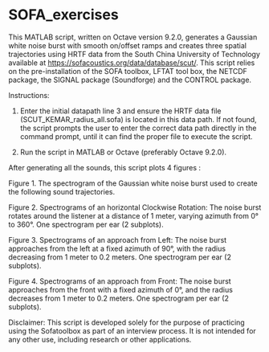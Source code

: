 # SOFA_exercises

This MATLAB script, written on Octave version 9.2.0, generates a Gaussian white noise burst with smooth on/offset ramps and creates three spatial trajectories using HRTF data from the South China University of Technology available at https://sofacoustics.org/data/database/scut/. This script relies on the pre-installation of the SOFA toolbox, LFTAT tool box, the NETCDF package, the SIGNAL package (Soundforge) and the 
CONTROL package. 

Instructions:

   1. Enter the initial datapath line 3 and ensure the HRTF data file (SCUT_KEMAR_radius_all.sofa) is located in this data path. If not found, the script prompts the user to enter the correct data path directly in the command prompt, until it can find the proper file to execute the script.

   2. Run the script in MATLAB or Octave (preferably Octave 9.2.0).
     
After generating all the sounds, this script plots 4 figures :

  Figure 1. The spectrogram of the Gaussian white noise burst used to create the following sound trajectories. 

   Figure 2. Spectrograms of an horizontal Clockwise Rotation: The noise burst rotates around the listener at a distance of 1 meter, varying azimuth from 0° to 360°. One spectrogram per ear (2 subplots). 

  Figure 3. Spectrograms of an approach from Left: The noise burst approaches from the left at a fixed azimuth of 90°, with the radius decreasing from 1 meter to 0.2 meters. One spectrogram per ear (2 subplots). 

  Figure 4. Spectrograms of an approach from Front: The noise burst approaches from the front with a fixed azimuth of 0°, and the radius decreases from 1 meter to 0.2 meters. One spectrogram per ear (2 subplots). 
    
Disclaimer: This script is developed solely for the purpose of practicing using the Sofatoolbox as part of an interview process. It is not intended for any other use, including research or other applications.
